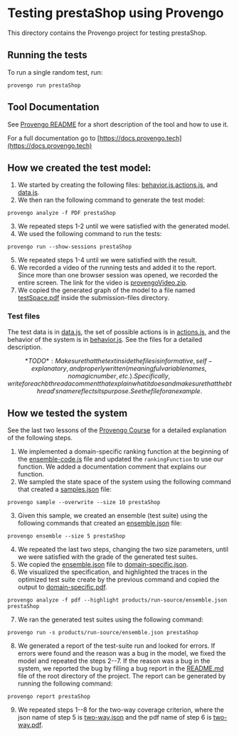 # Testing prestaShop using Provengo
This directory contains the Provengo project for testing prestaShop.

## Running the tests
To run a single random test, run:
```shell 
provengo run prestaShop
```

## Tool Documentation
See [Provengo README](prestaShop/README.md) for a short description of the tool and how to use it.

For a full documentation go to [https://docs.provengo.tech](https://docs.provengo.tech)

## How we created the test model:
1. We started by creating the following files: [behavior.js](prestaShop/spec/js/behavior.js),[actions.js](prestaShop/spec/js/actions.js), and [data.js](prestaShop/data/data.js).
2. We then ran the following command to generate the test model:
```shell
provengo analyze -f PDF prestaShop   
```
3. We repeated steps 1-2 until we were satisfied with the generated model.
4. We used the following command to run the tests:
```shell
provengo run --show-sessions prestaShop
```
5. We repeated steps 1-4 until we were satisfied with the result.
6. We recorded a video of the running tests and added it to the report. Since more than one browser session was opened, we recorded the entire screen. The link for the video is [provengoVideo.zip](submission-files/provengoVideo.zip).
7. We copied the generated graph of the model to a file named [testSpace.pdf](prestaShop/products/run-source/testSpace.pdf) inside the submission-files directory.

### Test files
The test data is in [data.js](prestaShop/data/data.js), the set of possible actions is in [actions.js](prestaShop/spec/js/actions.js), and the behavior of the system is in [behavior.js](prestaShop/spec/js/behavior.js).
See the files for a detailed description.

$$*TODO*: Make sure that the text inside the files is informative, self-explanatory, and properly written (meaningful variable names, no magic number, etc.). Specifically, write for each bthread a comment that explain what it does and make sure that the bthread's name reflects its purpose. See the file for an example.$$

## How we tested the system
See the last two lessons of the [Provengo Course](https://provengo.github.io/Course/Online%20Course/0.9.5/index.html) for a detailed explanation of the following steps.

1. We implemented a domain-specific ranking function at the beginning of the [ensemble-code.js](prestaShop/meta-spec/ensemble-code.js) file and updated the `rankingFunction` to use our function. We added a documentation comment that explains our function.
2. We sampled the state space of the system using the following command that created a [samples.json](prestaShop/products/run-source/samples.json) file:
```shell
provengo sample --overwrite --size 10 prestaShop
```
3. Given this sample, we created an ensemble (test suite) using the following commands that created an [ensemble.json](prestaShop/products/run-source/ensemble.json) file:
```shell
provengo ensemble --size 5 prestaShop
```
4. We repeated the last two steps, changing the two size parameters, until we were satisfied with the grade of the generated test suites.
5. We copied the [ensemble.json](prestaShop/products/run-source/ensemble.json) file to [domain-specific.json](submission-files/domain-specific.json).
6. We visualized the specification, and highlighted the traces in the optimized test suite create by the previous command and copied the output to [domain-specific.pdf](submission-files/domain-specific.pdf).
```shell
provengo analyze -f pdf --highlight products/run-source/ensemble.json prestaShop
```
7. We ran the generated test suites using the following command:
```shell
provengo run -s products/run-source/ensemble.json prestaShop 
```
8. We generated a report of the test-suite run and looked for errors. If errors were found and the reason was a bug in the model, we fixed the model and repeated the steps 2--7. If the reason was a bug in the system, we reported the bug by filling a bug report in the [README.md](../README.md) file of the root directory of the project. The report can be generated by running the following command:
```shell
provengo report prestaShop
```
9. We repeated steps 1--8 for the two-way coverage criterion, where the json name of step 5 is [two-way.json](submission-files/two-way.json) and the pdf name of step 6 is [two-way.pdf](submission-files/two-way.pdf).
